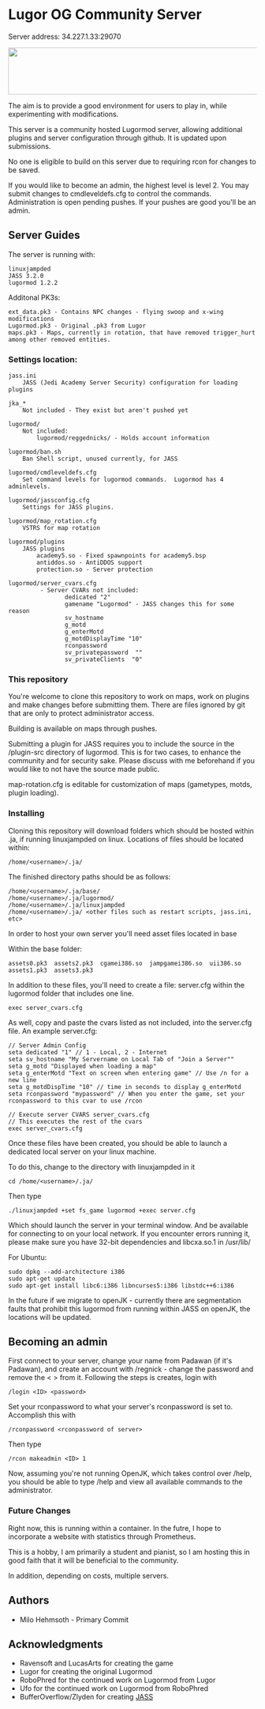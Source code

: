 # Lugor OG Community Server

Server address: 34.227.1.33:29070

<a href="https://www.gametracker.com/server_info/34.227.1.33:29070/" target="_blank"><img src="https://cache.gametracker.com/server_info/34.227.1.33:29070/b_560_95_1.png" border="0" width="560" height="95" alt=""/></a>

The aim is to provide a good environment for users to play in, while experimenting with modifications.

This server is a community hosted Lugormod server, allowing additional plugins and server configuration through github. It is updated upon submissions. 

No one is eligible to build on this server due to requiring rcon for changes to be saved.

If you would like to become an admin, the highest level is level 2.  You may submit changes to cmdleveldefs.cfg to control the commands.  Administration is open pending pushes.  If your pushes are good you'll be an admin.

## Server Guides

The server is running with: 
```
linuxjampded
JASS 3.2.0
lugormod 1.2.2
```

Additonal PK3s:
```
ext_data.pk3 - Contains NPC changes - flying swoop and x-wing modifications
Lugormod.pk3 - Original .pk3 from Lugor
maps.pk3 - Maps, currently in rotation, that have removed trigger_hurt among other removed entities.
```

### Settings location:
```
jass.ini
	JASS (Jedi Academy Server Security) configuration for loading plugins

jka_*
	Not included - They exist but aren't pushed yet

lugormod/
	Not included:
		lugormod/reggednicks/ - Holds account information

lugormod/ban.sh
	Ban Shell script, unused currently, for JASS

lugormod/cmdleveldefs.cfg
	Set command levels for lugormod commands.  Lugormod has 4 adminlevels.

lugormod/jassconfig.cfg
	Settings for JASS plugins.

lugormod/map_rotation.cfg
	VSTRS for map rotation

lugormod/plugins
	JASS plugins
		academy5.so - Fixed spawnpoints for academy5.bsp
		antiddos.so - AntiDDOS support
		protection.so - Server protection

lugormod/server_cvars.cfg
         - Server CVARs not included:
                dedicated "2"
                gamename "Lugormod" - JASS changes this for some reason
                sv_hostname
                g_motd
                g_enterMotd
                g_motdDisplayTime "10"
                rconpassword
                sv_privatepassword  ""
                sv_privateClients  "0"
```

### This repository

You're welcome to clone this repository to work on maps, work on plugins and make changes before submitting them. There are files ignored by git that are only to protect administrator access.

Building is available on maps through pushes.

Submitting a plugin for JASS requires you to include the source in the /plugin-src directory of lugormod. This is for two cases, to enhance the community and for security sake.  Please discuss with me beforehand if you would like to not have the source made public.

map-rotation.cfg is editable for customization of maps (gametypes, motds, plugin loading).

### Installing

Cloning this repository will download folders which should be hosted within .ja, if running linuxjampded on linux. Locations of files should be located within:

```
/home/<username>/.ja/
```

The finished directory paths should be as follows:

```
/home/<username>/.ja/base/
/home/<username>/.ja/lugormod/
/home/<username>/.ja/linuxjampded
/home/<username>/.ja/ <other files such as restart scripts, jass.ini, etc>
```

In order to host your own server you'll need asset files located in base

Within the base folder:
```
assets0.pk3  assets2.pk3  cgamei386.so  jampgamei386.so  uii386.so
assets1.pk3  assets3.pk3
```

In addition to these files, you'll need to create a file: server.cfg within the lugormod folder that includes one line.
```
exec server_cvars.cfg
```

As well, copy and paste the cvars listed as not included, into the server.cfg file.
An example server.cfg:
```
// Server Admin Config
seta dedicated "1" // 1 - Local, 2 - Internet
seta sv_hostname "My Servername on Local Tab of "Join a Server""
seta g_motd "Displayed when loading a map"
seta g_enterMotd "Text on screen when entering game" // Use /n for a new line
seta g_motdDispTime "10" // time in seconds to display g_enterMotd
seta rconpassword "mypassword" // When you enter the game, set your rconpassword to this cvar to use /rcon 

// Execute server CVARS server_cvars.cfg
// This executes the rest of the cvars
exec server_cvars.cfg
```

Once these files have been created, you should be able to launch a dedicated local server on your linux machine.

To do this, change to the directory with linuxjampded in it 
```
cd /home/<username>/.ja/
```

Then type
```
./linuxjampded +set fs_game lugormod +exec server.cfg
```
Which should launch the server in your terminal window. And be available for connecting to on your local network.
If you encounter errors running it, please make sure you have 32-bit dependencies and libcxa.so.1 in /usr/lib/

For Ubuntu:
```
sudo dpkg --add-architecture i386
sudo apt-get update
sudo apt-get install libc6:i386 libncurses5:i386 libstdc++6:i386
```

In the future if we migrate to openJK - currently there are segmentation faults that prohibit this lugormod from running within JASS on openJK, the locations will be updated.


## Becoming an admin

First connect to your server, change your name from Padawan (if it's Padawan), and create an account with /regnick <password> - change the password and remove the < > from it.
Following the steps is creates, login with 
```
/login <ID> <password>
```

Set your rconpassword to what your server's rconpassword is set to.  Accomplish this with 
```
/rconpassword <rconpassword of server>
```

Then type 
```
/rcon makeadmin <ID> 1
```

Now, assuming you're not running OpenJK, which takes control over /help, you should be able to type /help and view all available commands to the administrator.

### Future Changes

Right now, this is running within a container.  In the futre, I hope to incorporate a website with statistics through Prometheus.

This is a hobby, I am primarily a student and pianist, so I am hosting this in good faith that it will be beneficial to the community.

In addition, depending on costs, multiple servers.

## Authors

* Milo Hehmsoth - Primary Commit

## Acknowledgments

* Ravensoft and LucasArts for creating the game
* Lugor for creating the original Lugormod
* RoboPhred for the continued work on Lugormod from Lugor
* Ufo for the continued work on Lugormod from RoboPhred
* BufferOverflow/Zlyden for creating [JASS](http://jass.ucoz.net/)
